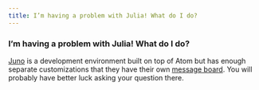```yaml
---
title: I’m having a problem with Julia! What do I do?
---
```

### I’m having a problem with Julia! What do I do?

[Juno](http://junolab.org/) is a development environment built on top of Atom but has enough separate customizations that they have their own [message board](https://discourse.julialang.org/c/tools/juno). You will probably have better luck asking your question there.
